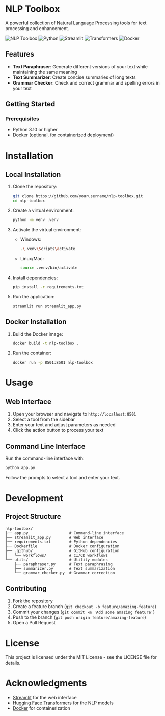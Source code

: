 # NLP Toolbox

A powerful collection of Natural Language Processing tools for text processing and enhancement.

![NLP Toolbox](https://img.shields.io/badge/NLP-Toolbox-blue)
![Python](https://img.shields.io/badge/Python-3.10-blue)
![Streamlit](https://img.shields.io/badge/Streamlit-1.24.0-red)
![Transformers](https://img.shields.io/badge/Transformers-4.30.0-orange)
![Docker](https://img.shields.io/badge/Docker-Available-blue)

## Features

- **Text Paraphraser**: Generate different versions of your text while maintaining the same meaning
- **Text Summarizer**: Create concise summaries of long texts
- **Grammar Checker**: Check and correct grammar and spelling errors in your text

## Getting Started

### Prerequisites

- Python 3.10 or higher
- Docker (optional, for containerized deployment)

# Installation

## Local Installation

1. Clone the repository:
   ```bash
   git clone https://github.com/yourusername/nlp-toolbox.git
   cd nlp-toolbox
   ```

2. Create a virtual environment:
   ```bash
   python -m venv .venv
   ```

3. Activate the virtual environment:
   - Windows:
     ```bash
     .\.venv\Scripts\activate
     ```
   - Linux/Mac:
     ```bash
     source .venv/bin/activate
     ```

4. Install dependencies:
   ```bash
   pip install -r requirements.txt
   ```

5. Run the application:
   ```bash
   streamlit run streamlit_app.py
   ```

## Docker Installation

1. Build the Docker image:
   ```bash
   docker build -t nlp-toolbox .
   ```

2. Run the container:
   ```bash
   docker run -p 8501:8501 nlp-toolbox
   ```

# Usage

## Web Interface

1. Open your browser and navigate to `http://localhost:8501`
2. Select a tool from the sidebar
3. Enter your text and adjust parameters as needed
4. Click the action button to process your text

## Command Line Interface

Run the command-line interface with:
```bash
python app.py
```

Follow the prompts to select a tool and enter your text.

# Development

## Project Structure

```
nlp-toolbox/
├── app.py                  # Command-line interface
├── streamlit_app.py        # Web interface
├── requirements.txt        # Python dependencies
├── Dockerfile              # Docker configuration
├── .github/                # GitHub configuration
│   └── workflows/          # CI/CD workflows
└── utils/                  # Utility modules
    ├── paraphraser.py      # Text paraphrasing
    ├── summarizer.py       # Text summarization
    └── grammar_checker.py  # Grammar correction
```

## Contributing

1. Fork the repository
2. Create a feature branch (`git checkout -b feature/amazing-feature`)
3. Commit your changes (`git commit -m 'Add some amazing feature'`)
4. Push to the branch (`git push origin feature/amazing-feature`)
5. Open a Pull Request

# License

This project is licensed under the MIT License - see the LICENSE file for details.

# Acknowledgments

- [Streamlit](https://streamlit.io/) for the web interface
- [Hugging Face Transformers](https://huggingface.co/transformers/) for the NLP models
- [Docker](https://www.docker.com/) for containerization 